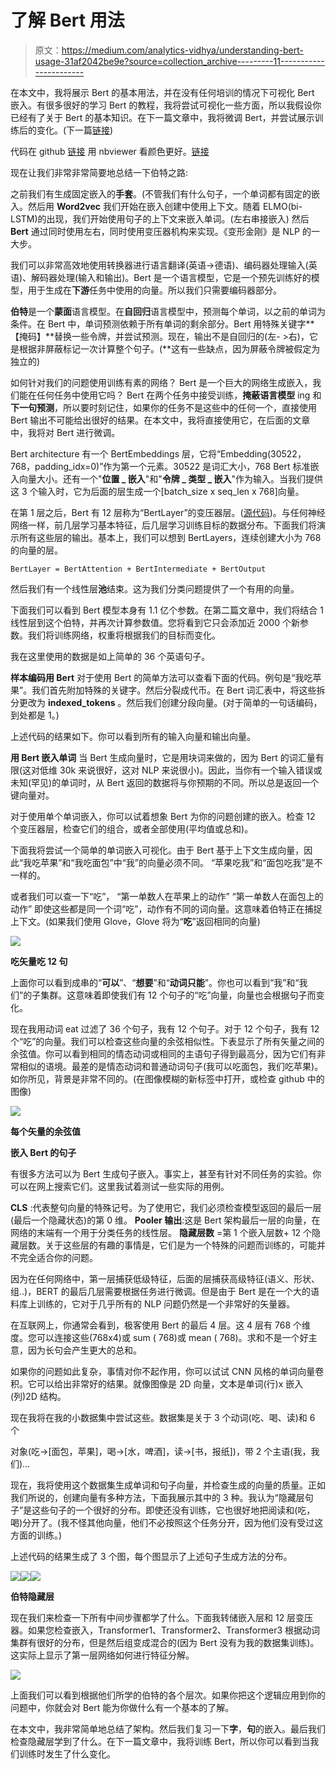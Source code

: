 # 了解 Bert 用法

> 原文：<https://medium.com/analytics-vidhya/understanding-bert-usage-31af2042be9e?source=collection_archive---------11----------------------->

在本文中，我将展示 Bert 的基本用法，并在没有任何培训的情况下可视化 Bert 嵌入。有很多很好的学习 Bert 的教程，我将尝试可视化一些方面，所以我假设你已经有了关于 Bert 的基本知识。在下一篇文章中，我将微调 Bert，并尝试展示训练后的变化。(下一篇[链接](https://celikkam.medium.com/bert-fine-tune-visualization-5b405991c84d))

代码在 github [链接](https://github.com/mcelikkaya/medium_articles/blob/main/bert_usage_and_finetune.ipynb)
用 nbviewer 看颜色更好。[链接](https://nbviewer.jupyter.org/github/mcelikkaya/medium_articles/blob/main/bert_usage_and_finetune.ipynb)

现在让我们非常非常简要地总结一下伯特之路:

之前我们有生成固定嵌入的**手套**。(不管我们有什么句子，一个单词都有固定的嵌入。然后用 **Word2vec** 我们开始在嵌入创建中使用上下文。随着 ELMO(bi-LSTM)的出现，我们开始使用句子的上下文来嵌入单词。(左右串接嵌入)
然后 **Bert** 通过同时使用左右，同时使用变压器机构来实现。《变形金刚》是 NLP 的一大步。

我们可以非常高效地使用转换器进行语言翻译(英语->德语)、编码器处理输入(英语)、解码器处理(输入和输出)。Bert 是一个语言模型，它是一个预先训练好的模型，用于生成在**下游**任务中使用的向量。所以我们只需要编码器部分。

**伯特**是一个**蒙面**语言模型。在**自回归**语言模型中，预测每个单词，以之前的单词为条件。在 Bert 中，单词预测依赖于所有单词的剩余部分。Bert 用特殊关键字**【掩码】**替换一些令牌，并尝试预测。现在，输出不是自回归的(左- >右)，它是根据非屏蔽标记一次计算整个句子。(**这有一些缺点，因为屏蔽令牌被假定为独立的)

如何针对我们的问题使用训练有素的网络？
Bert 是一个巨大的网络生成嵌入，我们能在任何任务中使用它吗？
Bert 在两个任务中接受训练，**掩蔽语言模型** ing 和**下一句预测**，所以要时刻记住，如果你的任务不是这些中的任何一个，直接使用 Bert 输出不可能给出很好的结果。在本文中，我将直接使用它，在后面的文章中，我将对 Bert 进行微调。

Bert architecture 有一个 BertEmbeddings 层，它将“Embedding(30522，768，padding_idx=0)”作为第一个元素。30522 是词汇大小，768 Bert 标准嵌入向量大小。还有一个"**位置 _ 嵌入**"和"**令牌 _ 类型 _ 嵌入**"作为输入。当我们提供这 3 个输入时，它为后面的层生成一个[batch_size x seq_len x 768]向量。

在第 1 层之后，Bert 有 12 层称为“BertLayer”的变压器层。([源代码](https://huggingface.co/transformers/_modules/transformers/modeling_bert.html))。与任何神经网络一样，前几层学习基本特征，后几层学习训练目标的数据分布。下面我们将演示所有这些层的输出。基本上，我们可以想到 BertLayers，连续创建大小为 768 的向量的层。

```
BertLayer = BertAttention + BertIntermediate + BertOutput
```

然后我们有一个线性层**池**结束。这为我们分类问题提供了一个有用的向量。

下面我们可以看到 Bert 模型本身有 1.1 亿个参数。在第二篇文章中，我们将结合 1 线性层到这个伯特，并再次计算参数值。您将看到它只会添加近 2000 个新参数。我们将训练网络，权重将根据我们的目标而变化。

我在这里使用的数据是如上简单的 36 个英语句子。

**样本编码用 Bert** 对于使用 Bert 的简单方法可以查看下面的代码。例句是“我吃苹果”。我们首先附加特殊的关键字。然后分裂成代币。在 Bert 词汇表中，将这些拆分更改为 **indexed_tokens** 。然后我们创建分段向量。(对于简单的一句话编码，到处都是 1。)

上述代码的结果如下。你可以看到所有的输入向量和输出向量。

**用 Bert 嵌入单词** 当 Bert 生成向量时，它是用块词来做的，因为 Bert 的词汇量有限(这对低维 30k 来说很好，这对 NLP 来说很小)。因此，当你有一个输入错误或未知(罕见)的单词时，从 Bert 返回的数据将与你预期的不同。所以总是返回一个键向量对。

对于使用单个单词嵌入，你可以试着想象 Bert 为你的问题创建的嵌入。检查 12 个变压器层，检查它们的组合，或者全部使用(平均值或总和)。

下面我将尝试一个简单的单词嵌入可视化。由于 Bert 基于上下文生成向量，因此“我吃苹果”和“我吃面包”中“我”的向量必须不同。
“苹果吃我”和“面包吃我”是不一样的。

或者我们可以查一下“吃”，
“第一单数人在苹果上的动作”
“第一单数人在面包上的动作”
即使这些都是同一个词“吃”，动作有不同的词向量。这意味着伯特正在捕捉上下文。(如果我们使用 Glove，Glove 将为“**吃**”返回相同的向量)

![](img/df8ec719775739651d586124e4f0df0c.png)

**吃矢量吃 12 句**

上面你可以看到成串的“**可以**”、“**想要**”和“**动词只能**”。你也可以看到“我”和“我们”的子集群。这意味着即使我们有 12 个句子的“吃”向量，向量也会根据句子而变化。

现在我用动词 eat 过滤了 36 个句子，我有 12 个句子。对于 12 个句子，我有 12 个“吃”的向量。我们可以检查这些向量的余弦相似性。下表显示了所有矢量之间的余弦值。你可以看到相同的情态动词或相同的主语句子得到最高分，因为它们有非常相似的语境。最差的是情态动词和普通动词句子(我可以吃面包，我们吃苹果)。如你所见，背景是非常不同的。(在图像模糊的新标签中打开，或检查 github 中的图像)

![](img/d9feeb1248bcb166a2267401f080f5df.png)

**每个矢量的余弦值**

**嵌入 Bert 的句子**

有很多方法可以为 Bert 生成句子嵌入。事实上，甚至有针对不同任务的实验。你可以在网上搜索它们。这里我试着测试一些实际的用例。

**CLS** :代表整句向量的特殊记号。为了使用它，我们必须检查模型返回的最后一层(最后一个隐藏状态)的第 0 维。
**Pooler 输出**:这是 Bert 架构最后一层的向量，在网络的末端有一个用于分类任务的线性层。
**隐藏层数** =第 1 个嵌入层数+ 12 个隐藏层数。关于这些层的有趣的事情是，它们是为一个特殊的问题而训练的，可能并不完全适合你的问题。

因为在任何网络中，第一层捕获低级特征，后面的层捕获高级特征(语义、形状、组..)，BERT 的最后几层需要根据任务进行微调。但是由于 Bert 是在一个大的语料库上训练的，它对于几乎所有的 NLP 问题仍然是一个非常好的矢量器。

在互联网上，你通常会看到，极客使用 Bert 的最后 4 层。这 4 层有 768 个维度。您可以连接这些(768x4)或 sum ( 768)或 mean ( 768)。求和不是一个好主意，因为长句会产生更大的总和。

如果你的问题如此复杂，事情对你不起作用，你可以试试 CNN 风格的单词向量卷积。它可以给出非常好的结果。就像图像是 2D 向量，文本是单词(行)x 嵌入(列)2D 结构。

现在我将在我的小数据集中尝试这些。数据集是关于 3 个动词(吃、喝、读)和 6 个

对象(吃->[面包，苹果]，喝->[水，啤酒]，读->[书，报纸])，带 2 个主语(我，我们)…

现在，我将使用这个数据集生成单词和句子向量，并检查生成的向量的质量。正如我们所说的，创建向量有多种方法，下面我展示其中的 3 种。我认为“隐藏层句子”是这些句子的一个很好的分布。即使还没有训练，它也很好地把阅读和(吃，喝)分开了。(我不怪其他向量，他们不必按照这个任务分开，因为他们没有受过这方面的训练。)

上述代码的结果生成了 3 个图，每个图显示了上述句子生成方法的分布。

![](img/b6ac133f599edcccaa54da32dc123b19.png)![](img/9f937311ea39e5f322b584bff7d7ac4b.png)![](img/5e33cfa3e020befcc4d06d3ddb3ff92e.png)

**伯特隐藏层**

现在我们来检查一下所有中间步骤都学了什么。下面我转储嵌入层和 12 层变压器。如果您检查嵌入，Transformer1、Transformer2、Transformer3 根据动词集群有很好的分布，但是然后组变成混合的(因为 Bert 没有为我的数据集训练)。这实际上显示了第一层网络如何进行特征分解。

![](img/88738bc5f3947e1c832122f08f0407d1.png)

上面我们可以看到根据他们所学的伯特的各个层次。如果你把这个逻辑应用到你的问题中，你就会对 Bert 能为你做什么有一个基本的了解。

在本文中，我非常简单地总结了架构。然后我们复习一下**字**，**句**的嵌入。最后我们检查隐藏层学到了什么。在下一篇文章中，我将训练 Bert，所以你可以看到当我们训练时发生了什么变化。